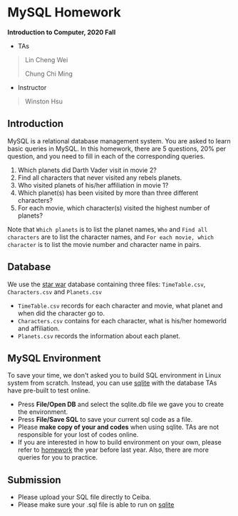 # MySQL Homework

**Introduction to Computer, 2020 Fall**

- TAs
> Lin Cheng Wei
>
> Chung Chi Ming
- Instructor
> Winston Hsu



## Introduction

MySQL is a relational database management system. You are asked to learn basic queries in MySQL. In this homework, there are 5​ questions, 20%​ per question, and you need to fill in each of the corresponding queries.
1. Which planets did Darth Vader visit in movie 2?
2. Find all characters that never visited any rebels planets.
3. Who visited planets of his/her affiliation in movie 1?
4. Which planet(s) has been visited by more than three different characters?
5. For each movie, which character(s) visited the highest number of planets?

Note that ``Which planets`` is to list the planet names, ``Who`` and ``Find all characters`` are to list the character names, and ``For each movie, which character`` is to list the movie number and character name in pairs.



## Database

We use the [star war](https://www.starwars.com/databank) database containing three files: ``TimeTable.csv``, ``Characters.csv`` and ``Planets.csv``
- ``TimeTable.csv`` records for each character and movie, what planet and when did the character go to.
- ``Characters.csv`` contains for each character, what is his/her homeworld and affiliation.
- ``Planets.csv`` records the information about each planet.



## MySQL Environment

To save your time, we don't asked you to build SQL environment in Linux system from scratch. Instead, you can use [sqlite](https://sqliteonline.com) with the database TAs have pre-built to test online.
- Press **File/Open DB** and select the sqlite.db file we gave you to create the environment.
- Press **File/Save SQL** to save your current sql code as a file.
- Please **make copy of your and codes** when using sqlite. TAs are not responsible for your lost of codes online.
- If you are interested in how to build environment on your own, please refer to [homework](https://github.com/amjltc295/SQL_Homework) the year before last year. Also, there are more queries for you to practice.



## Submission

- Please upload your SQL file directly to Ceiba.
- Please make sure your .sql file is able to run on [sqlite](https://sqliteonline.com)

